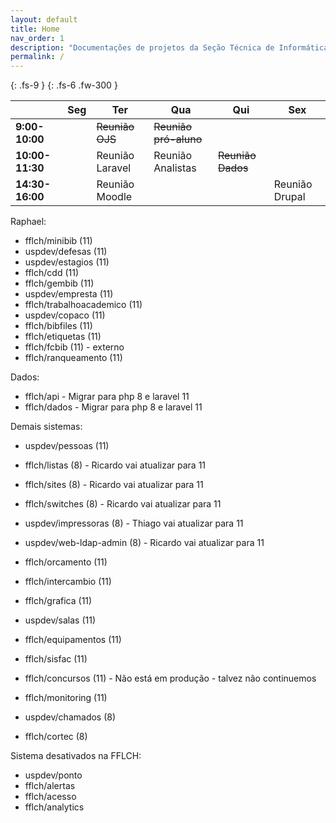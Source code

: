 ```yaml
---
layout: default
title: Home
nav_order: 1
description: "Documentações de projetos da Seção Técnica de Informática da FFLCH"
permalink: /
---
```


{: .fs-9 }
{: .fs-6 .fw-300 }

<table><thead>
  <tr>
    <th></th>
    <th>Seg</th>
    <th>Ter</th>
    <th>Qua</th>
    <th>Qui</th>
    <th>Sex</th>
  </tr></thead>
<tbody>
  <tr>
    <td><b>9:00-10:00</b></td>
    <td></td>
    <td><s>Reunião OJS</s></td>
    <td><s>Reunião pró-aluno</s></td>
    <td></td>
    <td></td>
  </tr>
  <tr>
    <td><b>10:00-11:30</b></td>
    <td></td>
    <td>Reunião Laravel</td>
    <td>Reunião Analistas</td>
    <td><s>Reunião Dados</s></td>
    <td></td>
  </tr>
  <tr>
    <td><b>14:30-16:00</b></td>
    <td></td>
    <td>Reunião Moodle</td>
    <td></td>
    <td></td>
    <td>Reunião Drupal</td>
  </tr>
</tbody>
</table>


Raphael:

- fflch/minibib (11)
- uspdev/defesas (11)
- uspdev/estagios (11)
- fflch/cdd (11)
- fflch/gembib (11)
- uspdev/empresta (11)
- fflch/trabalhoacademico (11)
- uspdev/copaco (11)
- fflch/bibfiles (11)
- fflch/etiquetas (11)
- fflch/fcbib (11) - externo
- fflch/ranqueamento (11)

Dados:

- fflch/api - Migrar para php 8 e laravel 11
- fflch/dados - Migrar para php 8 e laravel 11

Demais sistemas:

- uspdev/pessoas (11)
- fflch/listas (8) -  Ricardo vai atualizar para 11
- fflch/sites (8) -  Ricardo vai atualizar para 11
- fflch/switches (8) -  Ricardo vai atualizar para 11
- uspdev/impressoras (8) - Thiago vai atualizar para 11
- uspdev/web-ldap-admin (8) - Ricardo vai atualizar para 11

- fflch/orcamento (11)
- fflch/intercambio (11)
- fflch/grafica (11)
- uspdev/salas (11)
- fflch/equipamentos (11)
- fflch/sisfac (11)
- fflch/concursos (11) - Não está em produção - talvez não continuemos
- fflch/monitoring (11)
- uspdev/chamados (8)
- fflch/cortec (8) 

Sistema desativados na FFLCH:

- uspdev/ponto
- fflch/alertas
- fflch/acesso
- fflch/analytics
 

    



